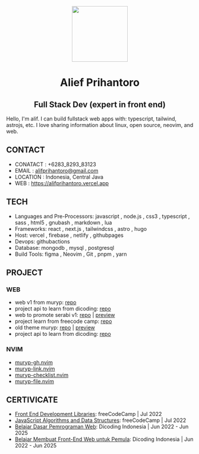 <div align="center">
  <img width='150px' src="assets/profile.png" />
<h1>
Alief Prihantoro
</h1>
<h2 align="center">Full Stack Dev (expert in front end)</h2>
</div>
Hello, I'm alif. I can build fullstack web apps with: typescript, tailwind, astrojs, etc. I love sharing information about linux, open source, neovim, and web.
<br/>

## CONTACT
- CONATACT : +6283_8293_83123
- EMAIL : alifprihantoro@gmail.com
- LOCATION : Indonesia, Central Java
- WEB : https://alifprihantoro.vercel.app

## TECH
- Languages and Pre-Processors: javascript , node.js , css3 , typescript , sass , html5 , gnubash , markdown , lua
- Frameworks: react , next.js , tailwindcss , astro , hugo
- Host: vercel , firebase , netlify , githubpages
- Devops: githubactions
- Database: mongodb , mysql , postgresql
- Build Tools: figma , Neovim , Git , pnpm , yarn

## PROJECT
### WEB
- web v1 from muryp: [repo](https://github.com/muryp/web)
- project api to learn from dicoding: [repo](https://github.com/alifprihantoro/dicoding-restaurant-app)
- web to promote serabi v1: [repo](https://github.com/alifprihantoro/serabi) | [preview](https://bicor.netlify.com)
- project learn from freecode camp: [repo](https://github.com/alifprihantoro/freecode-camp)
- old theme muryp: [repo](https://github.com/alifprihantoro/muryp-new) | [preview](https://muryp.netlify.com)
- project api to learn from dicoding: [repo](https://github.com/alifprihantoro/tugas-dicoding-bakend-api-book-app)
### NVIM
- [muryp-gh.nvim](https://github.com/muryp/muryp-gh.nvim)
- [muryp-link.nvim](https://github.com/muryp/muryp-link.nvim)
- [muryp-checklist.nvim](https://github.com/muryp/muryp-checklist.nvim)
- [muryp-file.nvim](https://github.com/muryp/muryp-file.nvim)

## CERTIVICATE
- [Front End Development Libraries](https://freecodecamp.org/certification/alifmuryp/front-end-development-libraries): freeCodeCamp | Jul 2022
- [JavaScript Algorithms and Data Structures](https://freecodecamp.org/certification/alifmuryp/javascript-algorithms-and-data-structures): freeCodeCamp | Jul 2022
- [Belajar Dasar Pemrograman Web](https://www.dicoding.com/certificates/6RPND1DWRZ2M): Dicoding Indonesia | Jun 2022 - Jun 2025
- [Belajar Membuat Front-End Web untuk Pemula](https://www.dicoding.com/certificates/4EXG5Q5NEXRL): Dicoding Indonesia | Jun 2022 - Jun 2025
